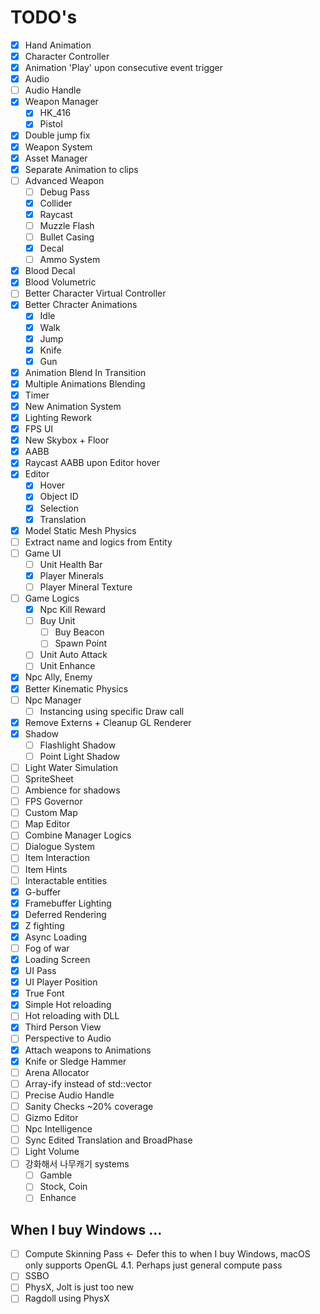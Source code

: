 # TODO's


- [x] Hand Animation  
- [x] Character Controller
- [x] Animation 'Play' upon consecutive event trigger
- [x] Audio  
- [ ] Audio Handle  
- [x] Weapon Manager  
     - [x] HK_416  
     - [x] Pistol  
- [x] Double jump fix  
- [x] Weapon System  
- [x] Asset Manager  
- [x] Separate Animation to clips  
- [ ] Advanced Weapon
     - [ ] Debug Pass
     - [x] Collider
     - [x] Raycast
     - [ ] Muzzle Flash
     - [ ] Bullet Casing
     - [x] Decal
     - [ ] Ammo System
- [x] Blood Decal
- [x] Blood Volumetric
- [ ] Better Character Virtual Controller
- [x] Better Chracter Animations
    - [x] Idle
    - [x] Walk
    - [x] Jump
    - [x] Knife
    - [x] Gun
- [x] Animation Blend In Transition
- [x] Multiple Animations Blending
- [x] Timer
- [x] New Animation System
- [x] Lighting Rework
- [x] FPS UI
- [x] New Skybox + Floor
- [x] AABB
- [x] Raycast AABB upon Editor hover
- [x] Editor
    - [x] Hover
    - [x] Object ID
    - [x] Selection
    - [x] Translation
- [x] Model Static Mesh Physics
- [ ] Extract name and logics from Entity 
- [ ] Game UI
    - [ ] Unit Health Bar
    - [x] Player Minerals
    - [ ] Player Mineral Texture
- [ ] Game Logics
    - [x] Npc Kill Reward
    - [ ] Buy Unit
        - [ ] Buy Beacon
        - [ ] Spawn Point
    - [ ] Unit Auto Attack
    - [ ] Unit Enhance
- [x] Npc Ally, Enemy
- [x] Better Kinematic Physics
- [ ] Npc Manager
    - [ ] Instancing using specific Draw call
- [x] Remove Externs + Cleanup GL Renderer
- [x] Shadow
    - [ ] Flashlight Shadow 
    - [ ] Point Light Shadow 
- [ ] Light Water Simulation
- [ ] SpriteSheet
- [ ] Ambience for shadows
- [ ] FPS Governor
- [ ] Custom Map
- [ ] Map Editor
- [ ] Combine Manager Logics
- [ ] Dialogue System
- [ ] Item Interaction
- [ ] Item Hints
- [ ] Interactable entities
- [x] G-buffer
- [x] Framebuffer Lighting
- [x] Deferred Rendering
- [x] Z fighting  
- [x] Async Loading
- [ ] Fog of war  
- [x] Loading Screen  
- [x] UI Pass  
- [x] UI Player Position
- [x] True Font
- [x] Simple Hot reloading  
- [ ] Hot reloading with DLL
- [x] Third Person View
- [ ] Perspective to Audio
- [x] Attach weapons to Animations
- [x] Knife or Sledge Hammer
- [ ] Arena Allocator
- [ ] Array-ify instead of std::vector  
- [ ] Precise Audio Handle  
- [ ] Sanity Checks ~20% coverage
- [ ] Gizmo Editor
- [ ] Npc Intelligence
- [ ] Sync Edited Translation and BroadPhase
- [ ] Light Volume
- [ ] 강화해서  나무캐기 systems
    - [ ] Gamble
    - [ ] Stock, Coin
    - [ ] Enhance

## When I buy Windows ...
- [ ] Compute Skinning Pass <- Defer this to when I buy Windows, macOS only supports OpenGL 4.1. Perhaps just general compute pass
- [ ] SSBO
- [ ] PhysX, Jolt is just too new
- [ ] Ragdoll using PhysX

